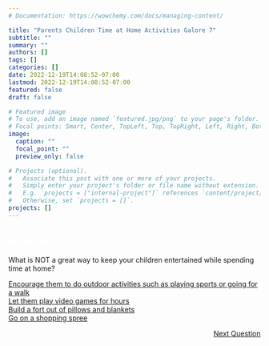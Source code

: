```yaml
---
# Documentation: https://wowchemy.com/docs/managing-content/

title: "Parents Children Time at Home Activities Galore 7"
subtitle: ""
summary: ""
authors: []
tags: []
categories: []
date: 2022-12-19T14:08:52-07:00
lastmod: 2022-12-19T14:08:52-07:00
featured: false
draft: false

# Featured image
# To use, add an image named `featured.jpg/png` to your page's folder.
# Focal points: Smart, Center, TopLeft, Top, TopRight, Left, Right, BottomLeft, Bottom, BottomRight.
image:
  caption: ""
  focal_point: ""
  preview_only: false

# Projects (optional).
#   Associate this post with one or more of your projects.
#   Simply enter your project's folder or file name without extension.
#   E.g. `projects = ["internal-project"]` references `content/project/deep-learning/index.md`.
#   Otherwise, set `projects = []`.
projects: []
---
```

<div class="quizbox">
<h2 style="color: #ffffff;">Question 7</h2>
<p>What is NOT a great way to keep your children entertained while spending time at home?</p>

<div id="quizbox-question" class="quizbox-question" onclick="document.getElementById('hidden-answer').style.display='block';"><a href="#quizbox-question">Encourage them to do outdoor activities such as playing sports or going for a walk</a></div>
<div id="quizbox-question" class="quizbox-question" onclick="document.getElementById('hidden-answer').style.display='block';"><a href="#quizbox-question">Let them play video games for hours</a></div>
<div id="quizbox-question" class="quizbox-question" onclick="document.getElementById('hidden-answer').style.display='block';"><a href="#quizbox-question">Build a fort out of pillows and blankets</a></div>
<div id="quizbox-question" class="quizbox-question-c" onclick="document.getElementById('hidden-answer').style.display='block';"><a href="#quizbox-question">Go on a shopping spree</a></div>

<div ID="hidden-answer" style="display:none;">The correct answer is Go on a shopping spree. Going on a shopping spree is not a great way to keep children entertained while spending time at home.</div>

<p style="text-align: right;"><a href="/parents-children-time-at-home-activities-galore-7/" class="btn btn-primary btn-lg mb-md-1">Next Question <i class="fa-solid fa-arrow-right"></i></a></p>
</div>
